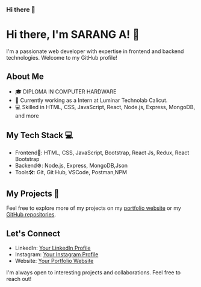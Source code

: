 ### Hi there 👋

<!--
**sarusarang/sarusarang** is a ✨ _special_ ✨ repository because its `README.md` (this file) appears on your GitHub profile.

Here are some ideas to get you started:

- 🔭 I’m currently working on ...
- 🌱 I’m currently learning ...
- 👯 I’m looking to collaborate on ...
- 🤔 I’m looking for help with ...
- 💬 Ask me about ...
- 📫 How to reach me: ...
- 😄 Pronouns: ...
- ⚡ Fun fact: ...
-->

# Hi there, I'm SARANG A! 👋

I'm a passionate web developer with expertise in frontend and backend technologies. Welcome to my GitHub profile!

## About Me

- 🎓   DIPLOMA IN COMPUTER HARDWARE
- 💼 Currently working as a Intern at Luminar Technolab Calicut.
- 💻 Skilled in HTML, CSS, JavaScript, React, Node.js, Express, MongoDB, and more

## My Tech Stack 💻

- Frontend🎨: HTML, CSS, JavaScript, Bootstrap, React Js, Redux, React Bootstrap
- Backend⚙️: Node.js, Express, MongoDB,Json
- Tools🛠️: Git, Git Hub, VSCode, Postman,NPM

## My Projects 📂

Feel free to explore more of my projects on my [portfolio website](https://sarusarang.github.io/MY-PORTFOLIO/) or my [GitHub repositories](https://github.com/yourusername).

## Let's Connect

- LinkedIn: [Your LinkedIn Profile](https://www.linkedin.com/in/sarang-a-8046681ba/)
- Instagram: [Your Instagram Profile](https://www.instagram.com/_saru_sarang_11/)
- Website: [Your Portfolio Website](https://sarusarang.github.io/MY-PORTFOLIO/)

I'm always open to interesting projects and collaborations. Feel free to reach out!


